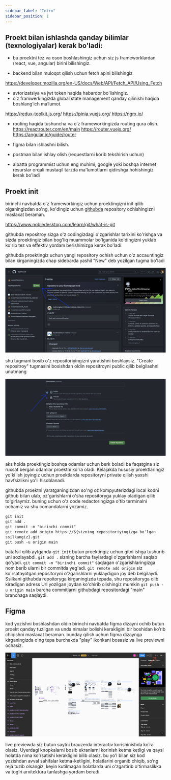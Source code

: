 ```yaml
---
sidebar_label: "Intro"
sidebar_position: 1
---
```



## Proekt bilan ishlashda qanday bilimlar (texnologiyalar) kerak bo'ladi:

- bu proektni tez va oson boshlashingiz uchun siz js frameworklardan (react, vue, angular) birini bilishingiz.

- backend bilan muloqot qilish uchun fetch apini bilishingiz

https://developer.mozilla.org/en-US/docs/Web/API/Fetch_API/Using_Fetch

- avtorizatsiya va jwt token haqida habardor bo'lishingiz.
- o’z framwerkingizda global state management qanday qilinishi haqida boshlang’ich ma’lumot.

https://redux-toolkit.js.org/
https://pinia.vuejs.org/
https://ngrx.io/


- routing haqida tushuncha va o’z frameworkingizda routing qura olish.
https://reactrouter.com/en/main
https://router.vuejs.org/
https://angular.io/guide/router

- figma bilan ishlashni bilish.

- postman bilan ishlay olish (requestlarni korib tekshirish uchun)

- albatta programmist uchun eng muhimi, google yoki boshqa internet resurslar orqali mustaqil tarzda ma'lumotlarni qidirshga hohishingiz kerak bo'ladi

## Proekt init

birinchi navbatda o'z frameworkingiz uchun proektingizni init qilib olganingizdan so'ng, ko'dingiz uchun [githubda](https://github.com/) repository ochishingizni maslaxat beraman. 

https://www.nobledesktop.com/learn/git/what-is-git

githubda repositroy sizga o'z codingizdagi o'zgarishlar tarixini ko'rishga va sizda proektingiz bilan bog'liq muammolar bo'lganida ko'dingizni yuklab ko'rib tez va effektiv yordam berishimizga kerak bo'ladi.

githubda proektingiz uchun yangi repository ochish uchun o'z accauntingiz bilan kirganingizda chap sidebarda yashil "New" deb yozilgan tugma bo'ladi 

![Figma preview](./img/github_demo.png)

shu tugmani bosib o'z repositoriyingizni yaratishni boshlaysiz.
"Create repositroy" tugmasini bosishdan oldin repositroyni public qilib belgilashni unutmang

![Figma preview](./img/github_demo2.png)

aks holda proektingiz boshqa odamlar uchun berk boladi ba faqatgina siz ruxsat bergan odamlar proektni ko'ra oladi. Kelajakda hususiy proektlaringiz yo'ki ish joyingiz uchun proektlarda repositoryni private qilish yaxshi havfsizlikni yo'li hisoblanadi.

githubda proektni yaratganingizdan so'ng oz kompyuterizdagi local kodni github bilan ulab, oz'garishlarni o'sha repositoryga yuklay oladigan qilib to'girlaymiz.
buning uchun o'z code redactoringizga o'tib terminalni ochamiz va shu comandalarni yozamiz.

```
git init
git add .
git commit -m "birinchi commit"
git remote add origin https://${sizning repositoriyingizga bo'lgan ssilkangiz}.git
git push -u origin main
```

batafsil qilib aytganda 
`git init` butun proektingiz uchun gitni ishga tushurib uni sozlayabdi.
`git add .` sizning barcha faylardagi o'zgarishlarni saqlab qo'yadi. 
`git commit -m "birinchi commit"` saqlagan o'zgarishlaringizga nom berib ularni bir commitda yeg'adi.
`git remote add origin` siz ko'rsatayotgan repositoryni o'zgarishlarni yuklaydigon joy deb belgilaydi. Ssilkani githubda repoitoryga kirganingizda tepada, shu repositoryga olib kiradigan adress Url yozilgan joydan ko'chirib olishingiz mumkin
`git push -u origin main` barcha commitlarni githubdagi repositordagi "main" branchaga saqlaydi.


## Figma

kod yozishni boshlashdan oldin birinchi navbatda figma dizayni ochib butun proekt qanday tuzilgan va unda nimalar bolishi kerakligini bir boshidan ko’rib chiqishni maslaxat beraman. bunday qilish uchun figma dizaynga kirganingizda o'ng tepa burchakda "play" ikonkani bosasiz va live previewni ochasiz.

![Figma preview](./img/figma_demo.png)

live previewda siz butun saytni brauzerda interactiv korishinishda ko’ra olasiz. Uyerdagi knopkalarni bosib ekranlarni korinish ketma ketligi va qaysi holatda nima ko'rsatishi kerakligini bilib olasiz. bu yo'l bilan siz kod yozishdan avval sahifalar ketma-ketligini, holatlarini organib chiqib, so’ng reja tuzib olsangiz, keyin kutilmagan holatlarda uni o'zgartirib o'tirmaslikka va tog’ri arxitektura tanlashga yordam beradi.


